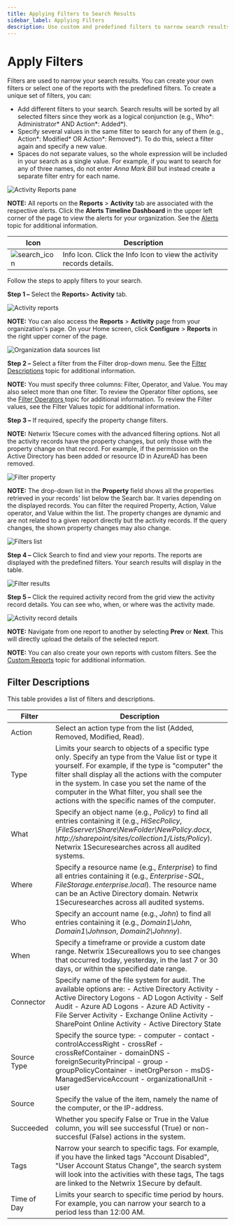 ```yaml
---
title: Applying Filters to Search Results
sidebar_label: Applying Filters
description: Use custom and predefined filters to narrow search results and focus on specific security events and activities.
---
```


# Apply Filters

Filters are used to narrow your search results. You can create your own filters or select one of the
reports with the predefined filters. To create a unique set of filters, you can:

- Add different filters to your search. Search results will be sorted by all selected filters since
  they work as a logical conjunction (e.g., Who*: Administrator* AND Action*: Added*).
- Specify several values in the same filter to search for any of them (e.g., Action*: Modified* OR
  Action*: Removed*). To do this, select a filter again and specify a new value.
- Spaces do not separate values, so the whole expression will be included in your search as a single
  value. For example, if you want to search for any of three names, do not enter _Anna Mark Bill_
  but instead create a separate filter entry for each name.

![Activity Reports pane](/img/product_docs/1secure/admin/searchandreports/reportsmain.webp)

**NOTE:** All reports on the **Reports** > **Activity** tab are associated with the respective
alerts. Click the **Alerts Timeline Dashboard** in the upper left corner of the page to view the
alerts for your organization. See the [Alerts](/docs/1secure/monitoring-and-analytics/alerts/index.md) topic for additional
information.

| Icon                                                                              | Description                                                          |
| --------------------------------------------------------------------------------- | -------------------------------------------------------------------- |
| ![search_icon](/img/product_docs/1secure/admin/searchandreports/search_icon.webp) | Info Icon. Click the Info Icon to view the activity records details. |

Follow the steps to apply filters to your search.

**Step 1 –** Select the **Reports**> **Activity** tab.

![Activity reports](/img/product_docs/1secure/admin/searchandreports/search_filters.webp)

**NOTE:** You can also access the **Reports** > **Activity** page from your organization's page. On
your Home screen, click **Configure** > **Reports** in the right upper corner of the page.

![Organization data sources list](/img/product_docs/1secure/admin/searchandreports/reportsreportaccess.webp)

**Step 2 –** Select a filter from the Filter drop-down menu. See the
[Filter Descriptions](#filter-descriptions) topic for additional information.

**NOTE:** You must specify three columns: Filter, Operator, and Value. You may also select more than
one filter. To review the Operator filter options, see the
[Filter Operators ](/docs/1secure/reporting/filtering-and-search/filter-operators.md)topic for additional information. To review the Filter
values, see the Filter Values topic for additional information.

**Step 3 –** If required, specify the property change filters.

**NOTE:** Netwrix 1Secure comes with the advanced filtering options. Not all the activity records
have the property changes, but only those with the property change on that record. For example, if
the permission on the Active Directory has been added or resource ID in AzureAD has been removed.

![Filter property](/img/product_docs/1secure/admin/searchandreports/reportspropertychanges.webp)

**NOTE:** The drop-down list in the **Property** field shows all the properties retrieved in your
records' list below the Search bar. It varies depending on the displayed records. You can filter the
required Property, Action, Value operator, and Value within the list. The property changes are
dynamic and are not related to a given report directly but the activity records. If the query
changes, the shown property changes may also change.

![Filters list](/img/product_docs/1secure/admin/searchandreports/search_search_function.webp)

**Step 4 –** Click Search to find and view your reports. The reports are displayed with the
predefined filters. Your search results will display in the table.

![Filter results](/img/product_docs/1secure/admin/searchandreports/search_searchresults.webp)

**Step 5 –** Click the required activity record from the grid view the activity record details. You
can see who, when, or where was the activity made.

![Activity record details](/img/product_docs/1secure/admin/searchandreports/activityrecorddetails.webp)

**NOTE:** Navigate from one report to another by selecting **Prev** or **Next**. This will directly
upload the details of the selected report.

**NOTE:** You can also create your own reports with custom filters. See the
[ Custom Reports](/docs/1secure/reporting/custom-reports.md) topic for additional information.

## Filter Descriptions

This table provides a list of filters and descriptions.

| Filter      | Description                                                                                                                                                                                                                                                                                                                                                      |
| ----------- | ---------------------------------------------------------------------------------------------------------------------------------------------------------------------------------------------------------------------------------------------------------------------------------------------------------------------------------------------------------------- |
| Action      | Select an action type from the list (Added, Removed, Modified, Read).                                                                                                                                                                                                                                                                                            |
| Type        | Limits your search to objects of a specific type only. Specify an type from the Value list or type it yourself. For example, if the type is "computer" the filter shall display all the actions with the computer in the system. In case you set the name of the computer in the What filter, you shall see the actions with the specific names of the computer. |
| What        | Specify an object name (e.g., _Policy_) to find all entries containing it (e.g., _HiSecPolicy_, _\\FileSserver\Share\NewFolder\NewPolicy.docx_, _http://sharepoint/sites/collection1/Lists/Policy_). Netwrix 1Securesearches across all audited systems.                                                                                                         |
| Where       | Specify a resource name (e.g., _Enterprise_) to find all entries containing it (e.g., _Enterprise-SQL_, _FileStorage.enterprise.local_). The resource name can be an Active Directory domain. Netwrix 1Securesearches across all audited systems.                                                                                                                |
| Who         | Specify an account name (e.g., _John_) to find all entries containing it (e.g., _Domain1\John_, _Domain1\Johnson_, _Domain2\Johnny_).                                                                                                                                                                                                                            |
| When        | Specify a timeframe or provide a custom date range. Netwrix 1Secureallows you to see changes that occurred today, yesterday, in the last 7 or 30 days, or within the specified date range.                                                                                                                                                                       |
| Connector   | Specify name of the file system for audit. The available options are: - Active Directory Activity - Active Directory Logons - AD Logon Activity - Self Audit - Azure AD Logons - Azure AD Activity - File Server Activity - Exchange Online Activity - SharePoint Online Activity - Active Directory State                                                       |
| Source Type | Specify the source type: - computer - contact - controlAccessRight - crossRef - crossRefContainer - domainDNS - foreignSecurityPrincipal - group - groupPolicyContainer - inetOrgPerson - msDS-ManagedServiceAccount - organizationalUnit - user                                                                                                                 |
| Source      | Specify the value of the item, namely the name of the computer, or the IP-address.                                                                                                                                                                                                                                                                               |
| Succeeded   | Whether you specify False or True in the Value column, you will see successful (True) or non-succesful (False) actions in the system.                                                                                                                                                                                                                            |
| Tags        | Narrow your search to specific tags. For example, if you have the linked tags "Account Disabled", "User Account Status Change", the search system will look into the activities with these tags, The tags are linked to the Netwrix 1Secure by default.                                                                                                          |
| Time of Day | Limits your search to specific time period by hours. For example, you can narrow your search to a period less than 12:00 AM.                                                                                                                                                                                                                                     |

